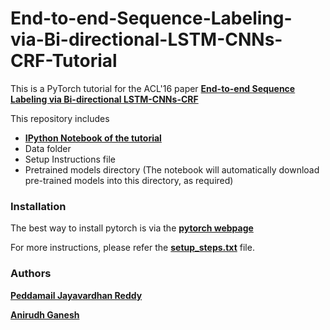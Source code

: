 # End-to-end-Sequence-Labeling-via-Bi-directional-LSTM-CNNs-CRF-Tutorial

This is a PyTorch tutorial for the ACL'16 paper 
[**End-to-end Sequence Labeling via Bi-directional LSTM-CNNs-CRF**](http://www.aclweb.org/anthology/P16-1101)

This repository includes

* [**IPython Notebook of the tutorial**](https://github.com/jayavardhanr/End-to-end-Sequence-Labeling-via-Bi-directional-LSTM-CNNs-CRF-Tutorial/blob/master/Named_Entity_Recognition-LSTM-CNN-CRF-Tutorial.ipynb)
* Data folder
* Setup Instructions file
* Pretrained models directory (The notebook will automatically download pre-trained models into this directory, as required)


### Installation
The best way to install pytorch is via the [**pytorch webpage**](http://pytorch.org/)

For more instructions, please refer the [**setup_steps.txt**](https://github.com/jayavardhanr/End-to-end-Sequence-Labeling-via-Bi-directional-LSTM-CNNs-CRF-Tutorial/blob/master/setup_steps.txt) file.
    
 
### Authors

[**Peddamail Jayavardhan Reddy**](https://github.com/jayavardhanr)

[**Anirudh Ganesh**](https://github.com/TheAnig)
